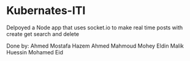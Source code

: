 # Kubernates-ITI

Delpoyed a Node app that uses socket.io to make real time posts with create get search and delete

Done by:
Ahmed Mostafa
Hazem Ahmed
Mahmoud Mohey Eldin
Malik Huessin
Mohamed Eid
